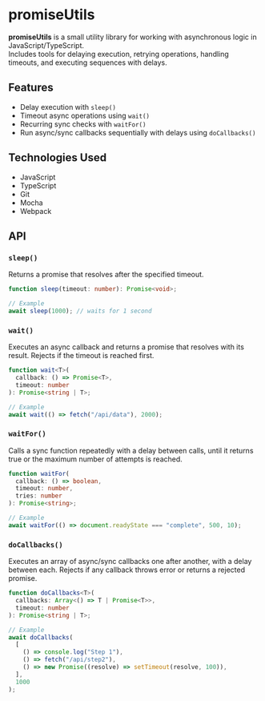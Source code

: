 # promiseUtils

**promiseUtils** is a small utility library for working with asynchronous logic in JavaScript/TypeScript.  
Includes tools for delaying execution, retrying operations, handling timeouts, and executing sequences with delays.

## Features

- Delay execution with `sleep()`
- Timeout async operations using `wait()`
- Recurring sync checks with `waitFor()`
- Run async/sync callbacks sequentially with delays using `doCallbacks()`

## Technologies Used

- JavaScript
- TypeScript
- Git
- Mocha
- Webpack

## API

### `sleep()`

Returns a promise that resolves after the specified timeout.

```ts
function sleep(timeout: number): Promise<void>;

// Example
await sleep(1000); // waits for 1 second
```

### `wait()`

Executes an async callback and returns a promise that resolves with its result.
Rejects if the timeout is reached first.

```ts
function wait<T>(
  callback: () => Promise<T>,
  timeout: number
): Promise<string | T>;

// Example
await wait(() => fetch("/api/data"), 2000);
```

### `waitFor()`

Calls a sync function repeatedly with a delay between calls, until it returns true 
or the maximum number of attempts is reached.

```ts
function waitFor(
  callback: () => boolean,
  timeout: number,
  tries: number
): Promise<string>;

// Example
await waitFor(() => document.readyState === "complete", 500, 10);
```

### `doCallbacks()`

Executes an array of async/sync callbacks one after another, with a delay between each. 
Rejects if any callback throws error or returns a rejected promise.

```ts
function doCallbacks<T>(
  callbacks: Array<() => T | Promise<T>>,
  timeout: number
): Promise<string | T>;

// Example
await doCallbacks(
  [
    () => console.log("Step 1"),
    () => fetch("/api/step2"),
    () => new Promise((resolve) => setTimeout(resolve, 100)),
  ],
  1000
);
```
